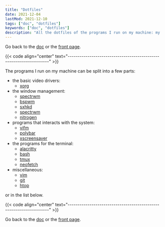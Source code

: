 ```yaml
---
title: "Dotfiles"
date: 2021-12-04
lastMod: 2021-12-10
tags: ["doc", "dotfiles"]
keywords: ["doc", "dotfiles"]
description: "All the dotfiles of the programs I run on my machine: my windows manager of the moment, my bar, my terminal emulator and many more."
---
```

Go back to the [doc](/public/doc/config) or the [front page](/public).  

{{< code align="center" text="--------------------------------------------------------------------" >}}

The programs I run on my machine can be split into a few parts:
- the basic video drivers:
  - [xorg](/public/doc/config/dotfiles/x)
- the window management:
  - [spectrwm](/public/doc/config/dotfiles/spectrwm)
  - [bspwm](/public/doc/config/dotfiles/bspwm)
  - [sxhkd](/public/doc/config/dotfiles/sxhkd)
  - [spectrwm](/public/doc/config/dotfiles/spectrwm)
  - [nitrogen](/public/doc/config/dotfiles/nitrogen)
- programs that interacts with the system:
  - [vifm](/public/doc/config/dotfiles/vifm)
  - [polybar](/public/doc/config/polybar)
  - [xscreensaver](/public/doc/config/dotfiles/xscreensaver)
- the programs for the terminal:
  - [alacritty](/public/doc/config/dotfiles/alacritty)
  - [bash](/public/doc/config/dotfiles/bash)
  - [tmux](/public/doc/config/dotfiles/tmux)
  - [neofetch](/public/doc/config/dotfiles/neofetch)
- miscellaneous:
  - [vim](/public/doc/config/dotfiles/vim)
  - [git](/public/doc/config/dotfiles/git)
  - [htop](/public/doc/config/dotfiles/htop)

or in the list below.

{{< code align="center" text="--------------------------------------------------------------------" >}}

Go back to the [doc](/public/doc/config) or the [front page](/public).  

